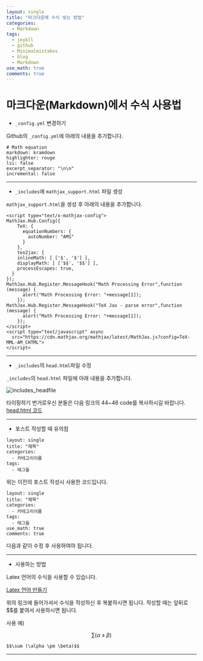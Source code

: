 ```yaml
---
layout: single
title: "마크다운에 수식 넣는 방법"
categories:
  - Markdown
tags:
  - jeykll
  - github
  - Minimalmistakes
  - blog
  - Markdown
use_math: true
comments: true
---
```


# 마크다운(Markdown)에서 수식 사용법

+ `_config.yml` 변경하기  

Github의 `_config.yml`에 아래의 내용을 추가합니다.

```
# Math equation
markdown: kramdown
highlighter: rouge
lsi: false
excerpt_separator: "\n\n"
incremental: false
```
---  

+ `_includes`에 `mathjax_support.html` 파일 생성  

`mathjax_support.html`을 생성 후 아래의 내용을 추가합니다.

```
<script type="text/x-mathjax-config">
MathJax.Hub.Config({
    TeX: {
      equationNumbers: {
        autoNumber: "AMS"
      }
    },
    tex2jax: {
    inlineMath: [ ['$', '$'] ],
    displayMath: [ ['$$', '$$'] ],
    processEscapes: true,
  }
});
MathJax.Hub.Register.MessageHook("Math Processing Error",function (message) {
	  alert("Math Processing Error: "+message[1]);
	});
MathJax.Hub.Register.MessageHook("TeX Jax - parse error",function (message) {
	  alert("Math Processing Error: "+message[1]);
	});
</script>
<script type="text/javascript" async
  src="https://cdn.mathjax.org/mathjax/latest/MathJax.js?config=TeX-MML-AM_CHTML">
</script>
```
---  

+ `_includes`의 `head.html`파일 수정  

`_includes`의 `head.html` 파일에 아래 내용을 추가합니다.  

![includes_headfile](https://user-images.githubusercontent.com/61397479/88359322-34f92180-cdad-11ea-86fa-2f7eb00ad53e.JPG)  

타이핑하기 번거로우신 분들은 다음 링크의 44~46 code를 복사하시길 바랍니다.  
[head.html 코드](https://github.com/junsk1016/junsk1016.github.io/blob/master/_includes/head.html)

---  
+ 포스트 작성할 때 유의점

```
layout: single
title: "제목"
categories:
  - 카테고리이름
tags:
  - 태그들
```

위는 이전의 포스트 작성시 사용한 코드입니다.


```
layout: single
title: "제목"
categories:
  - 카테고리이름
tags:
  - 태그들
use_math: true
comments: true
```

다음과 같이 수정 후 사용하여야 됩니다.

---

+ 사용하는 방법  

Latex 언어의 수식을 사용할 수 있습니다.

[Latex 언어 만들기](https://www.codecogs.com/latex/eqneditor.php)

위의 링크에 들어가셔서 수식을 작성하신 후 복붙하시면 됩니다.
작성할 때는 앞뒤로 $$를 붙여서 사용하시면 됩니다.  

사용 예)  

$$\sum (\alpha \pm \beta)$$

```
$$\sum (\alpha \pm \beta)$$
```
---
